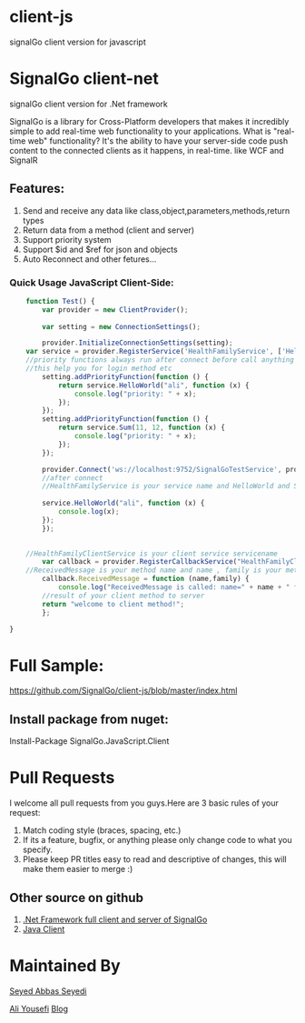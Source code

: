 # client-js
signalGo client version for javascript

# SignalGo client-net
signalGo client version for .Net framework

SignalGo is a library for Cross-Platform developers that makes it incredibly simple to add real-time web functionality to your applications. What is "real-time web" functionality? It's the ability to have your server-side code push content to the connected clients as it happens, in real-time. like WCF and SignalR

## Features:
  1. Send and receive any data like class,object,parameters,methods,return types
  2. Return data from a method (client and server)
  3. Support priority system
  4. Support $id and $ref for json and objects
  5. Auto Reconnect
and other fetures...

### Quick Usage JavaScript Client-Side:

```js
    function Test() {
        var provider = new ClientProvider();
       
        var setting = new ConnectionSettings();

        provider.InitializeConnectionSettings(setting);
	var service = provider.RegisterService('HealthFamilyService', ['HelloWorld', 'Sum']);
	//priority functions always run after connect before call anything
	//this help you for login method etc
        setting.addPriorityFunction(function () {
            return service.HelloWorld("ali", function (x) {
                console.log("priority: " + x);
            });
        });
        setting.addPriorityFunction(function () {
            return service.Sum(11, 12, function (x) {
                console.log("priority: " + x);
            });
        });

        provider.Connect('ws://localhost:9752/SignalGoTestService', provider, function () {
		//after connect
		//HealthFamilyService is your service name and HelloWorld and Sum is your service methods
			
		service.HelloWorld("ali", function (x) {
			console.log(x);
		});
        });
		

	//HealthFamilyClientService is your client service servicename
        var callback = provider.RegisterCallbackService("HealthFamilyClientService");
	//ReceivedMessage is your method name and name , family is your method parameters
        callback.ReceivedMessage = function (name,family) {
        	console.log("ReceivedMessage is called: name=" + name + " family="+family);
		//result of your client method to server
		return "welcome to client method!";
        };

}

```

# Full Sample: 
https://github.com/SignalGo/client-js/blob/master/index.html

## Install package from nuget:

Install-Package SignalGo.JavaScript.Client


# Pull Requests
I welcome all pull requests from you guys.Here are 3 basic rules of your request:
  1. Match coding style (braces, spacing, etc.)
  2. If its a feature, bugfix, or anything please only change code to what you specify.
  3. Please keep PR titles easy to read and descriptive of changes, this will make them easier to merge :)

  
## Other source on github
  1. [.Net Framework full client and server of SignalGo](https://github.com/SignalGo/SignalGo-full-net)
  2. [Java Client](https://github.com/SignalGo/client-java)
  

# Maintained By
[Seyed Abbas Seyedi](https://github.com/seyedabbasseyedi)

[Ali Yousefi](https://github.com/Ali-YousefiTelori) [Blog](http://framesoft.ir)
